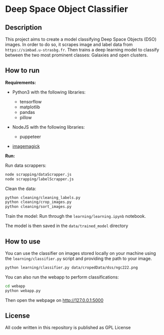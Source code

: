 # Deep Space Object Classifier

## Description

This project aims to create a model classifying Deep Space Objects (DSO) images. In order to do so, it scrapes image and label data from `https://simbad.u-strasbg.fr`. Then trains a deep learning model to classify between the two most prominent classes: Galaxies and open clusters.

## How to run


**Requirements:**

- Python3 with the following libraries:
    - tensorflow
    - matplotlib
    - pandas
    - pillow

- NodeJS with the following libraries:
    - puppeteer

- [imagemagick](https://imagemagick.org)

**Run:**

Run data scrappers: 
```bash
node scrapping/dataScrapper.js
node scrapping/labelScrapper.js
```

Clean the data:
```bash
python cleaning/cleaning_labels.py
python cleaning/crop_images.py
python cleaning/sort_images.py
```

Train the model:
Run through the `learning/learning.ipynb` notebook.

The model is then saved in the `data/trained_model` directory

## How to use

You can use the classifier on images stored locally on your machine using the `learning/classifier.py` script and providing the path to your image.

```bash
python learning/classifier.py data/cropedData/dss/ngc222.png
```

You can also run the webapp to perform classifications:

```bash
cd webapp
python webapp.py
```

Then open the webpage on http://127.0.0.1:5000

## License

All code written in this repository is published as GPL License
